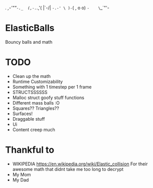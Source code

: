  _._     _,-'""`-._ 
(,-.`._,'(       |\`-/| 
    `-.-' \ )-`( , o o) 
          `-    \`_`"'- 
# ElasticBalls
Bouncy balls and math
# TODO
- Clean up the math
- Runtime Customizability
- Something with 1 timestep per 1 frame
- STRUCTSSSSSS
- Malloc struct goofy stuff functions
- Different mass balls :O
- Squares?? Triangles??
- Surfaces!
- Draggable stuff
- Ui
- Content creep much


# Thankful to 
- WIKIPEDIA https://en.wikipedia.org/wiki/Elastic_collision
    For their awesome math that didnt take me too long to decrypt
- My Mom
- My Dad

